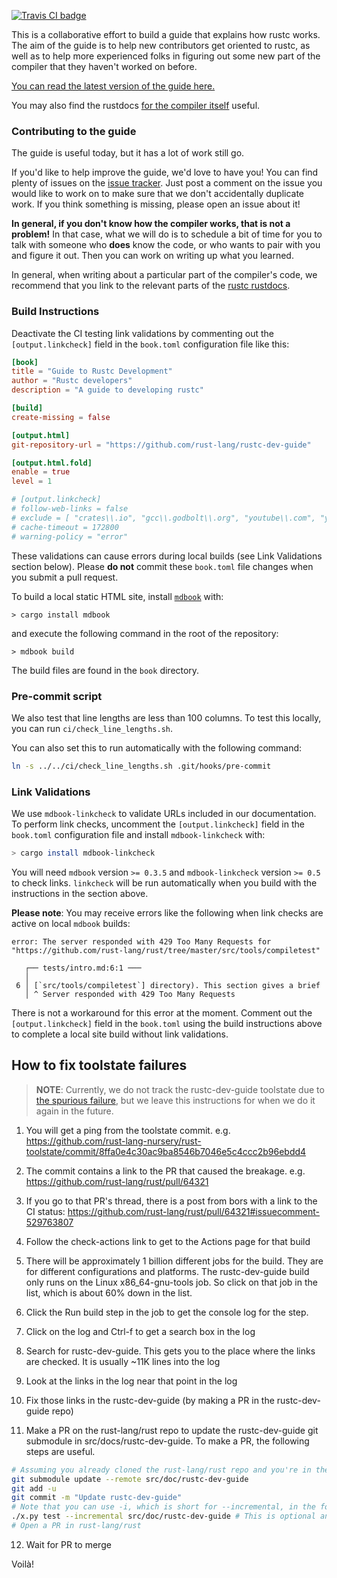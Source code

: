 [![Travis CI badge](https://api.travis-ci.com/rust-lang/rustc-dev-guide.svg?branch=master)](https://travis-ci.com/github/rust-lang/rustc-dev-guide)


This is a collaborative effort to build a guide that explains how rustc
works. The aim of the guide is to help new contributors get oriented
to rustc, as well as to help more experienced folks in figuring out
some new part of the compiler that they haven't worked on before.

[You can read the latest version of the guide here.](https://rustc-dev-guide.rust-lang.org/)

You may also find the rustdocs [for the compiler itself][rustdocs] useful.

[rustdocs]: https://doc.rust-lang.org/nightly/nightly-rustc/rustc_middle/

### Contributing to the guide

The guide is useful today, but it has a lot of work still go.

If you'd like to help improve the guide, we'd love to have you! You can find
plenty of issues on the [issue
tracker](https://github.com/rust-lang/rustc-dev-guide/issues). Just post a
comment on the issue you would like to work on to make sure that we don't
accidentally duplicate work. If you think something is missing, please open an
issue about it!

**In general, if you don't know how the compiler works, that is not a
problem!** In that case, what we will do is to schedule a bit of time
for you to talk with someone who **does** know the code, or who wants
to pair with you and figure it out.  Then you can work on writing up
what you learned.

In general, when writing about a particular part of the compiler's code, we
recommend that you link to the relevant parts of the [rustc
rustdocs][rustdocs].

### Build Instructions

Deactivate the CI testing link validations by commenting out the `[output.linkcheck]` field in the `book.toml` configuration file like this:

```toml
[book]
title = "Guide to Rustc Development"
author = "Rustc developers"
description = "A guide to developing rustc"

[build]
create-missing = false

[output.html]
git-repository-url = "https://github.com/rust-lang/rustc-dev-guide"

[output.html.fold]
enable = true
level = 1

# [output.linkcheck]
# follow-web-links = false
# exclude = [ "crates\\.io", "gcc\\.godbolt\\.org", "youtube\\.com", "youtu\\.be", "dl\\.acm\\.org", "cs\\.bgu\\.ac\\.il" ]
# cache-timeout = 172800
# warning-policy = "error"
```

These validations can cause errors during local builds (see Link Validations section below).  Please **do not** commit these `book.toml` file changes when you submit a pull request.

To build a local static HTML site, install [`mdbook`](https://github.com/rust-lang/mdBook) with:

```
> cargo install mdbook
```

and execute the following command in the root of the repository:

```
> mdbook build
```

The build files are found in the `book` directory.

### Pre-commit script

We also test that line lengths are less than 100 columns. To test this locally,
you can run `ci/check_line_lengths.sh`.

You can also set this to run automatically with the following command:

```bash
ln -s ../../ci/check_line_lengths.sh .git/hooks/pre-commit
```

### Link Validations

We use `mdbook-linkcheck` to validate URLs included in our documentation. To perform link checks, uncomment the `[output.linkcheck]` field in the `book.toml` configuration file and install `mdbook-linkcheck` with:

```bash
> cargo install mdbook-linkcheck
```

You will need `mdbook` version `>= 0.3.5` and `mdbook-linkcheck` version `>= 0.5` to check links.
`linkcheck` will be run automatically when you build with the instructions in the section above.

**Please note**: You may receive errors like the following when link checks are active on local `mdbook` builds:

```
error: The server responded with 429 Too Many Requests for "https://github.com/rust-lang/rust/tree/master/src/tools/compiletest"

   ┌── tests/intro.md:6:1 ───
   │
 6 │ [`src/tools/compiletest`] directory). This section gives a brief
   │ ^ Server responded with 429 Too Many Requests
```

There is not a workaround for this error at the moment.  Comment out the `[output.linkcheck]` field in the `book.toml` using the build instructions above to complete a local site build without link validations.


## How to fix toolstate failures

> **NOTE**: Currently, we do not track the rustc-dev-guide toolstate due to
[the spurious failure](https://github.com/rust-lang/rust/pull/71731),
but we leave this instructions for when we do it again in the future.

1. You will get a ping from the toolstate commit. e.g. https://github.com/rust-lang-nursery/rust-toolstate/commit/8ffa0e4c30ac9ba8546b7046e5c4ccc2b96ebdd4

2. The commit contains a link to the PR that caused the breakage. e.g. https://github.com/rust-lang/rust/pull/64321

3. If you go to that PR's thread, there is a post from bors with a link to the CI status: https://github.com/rust-lang/rust/pull/64321#issuecomment-529763807

4. Follow the check-actions link to get to the Actions page for that build

5. There will be approximately 1 billion different jobs for the build. They are for different configurations and platforms. The rustc-dev-guide build only runs on the Linux x86_64-gnu-tools job. So click on that job in the list, which is about 60% down in the list.

6. Click the Run build step in the job to get the console log for the step.

7. Click on the log and Ctrl-f to get a search box in the log

8. Search for rustc-dev-guide. This gets you to the place where the links are checked. It is usually ~11K lines into the log

9. Look at the links in the log near that point in the log

10. Fix those links in the rustc-dev-guide (by making a PR in the rustc-dev-guide repo)

11. Make a PR on the rust-lang/rust repo to update the rustc-dev-guide git submodule in src/docs/rustc-dev-guide.
To make a PR, the following steps are useful.

```bash
# Assuming you already cloned the rust-lang/rust repo and you're in the correct directory
git submodule update --remote src/doc/rustc-dev-guide
git add -u
git commit -m "Update rustc-dev-guide"
# Note that you can use -i, which is short for --incremental, in the following command
./x.py test --incremental src/doc/rustc-dev-guide # This is optional and should succeed anyway
# Open a PR in rust-lang/rust
```

12. Wait for PR to merge

Voilà!
